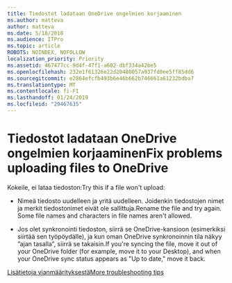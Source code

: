 ```yaml
---
title: Tiedostot ladataan OneDrive ongelmien korjaaminen
ms.author: matteva
author: matteva
ms.date: 5/18/2018
ms.audience: ITPro
ms.topic: article
ROBOTS: NOINDEX, NOFOLLOW
localization_priority: Priority
ms.assetid: 467477cc-9d4f-47f1-a602-dbf334a42be5
ms.openlocfilehash: 232e1f61326e22d20480057a937fd0ee5ff85dd6
ms.sourcegitcommit: e2864efcfb493b6e46b662b746661a61232bdba7
ms.translationtype: MT
ms.contentlocale: fi-FI
ms.lasthandoff: 01/24/2019
ms.locfileid: "29467635"
---
```

# <a name="fix-problems-uploading-files-to-onedrive"></a><span data-ttu-id="79480-102">Tiedostot ladataan OneDrive ongelmien korjaaminen</span><span class="sxs-lookup"><span data-stu-id="79480-102">Fix problems uploading files to OneDrive</span></span>

<span data-ttu-id="79480-103">Kokeile, ei lataa tiedoston:</span><span class="sxs-lookup"><span data-stu-id="79480-103">Try this if a file won't upload:</span></span>
  
- <span data-ttu-id="79480-p101">Nimeä tiedosto uudelleen ja yritä uudelleen. Joidenkin tiedostojen nimet ja merkit tiedostonimet eivät ole sallittuja.</span><span class="sxs-lookup"><span data-stu-id="79480-p101">Rename the file and try again. Some file names and characters in file names aren't allowed.</span></span> 
    
- <span data-ttu-id="79480-106">Jos olet synkronointi tiedoston, siirrä se OneDrive-kansioon (esimerkiksi siirtää sen työpöydälle), ja kun oman OneDrive synkronoinnin tila näkyy ”ajan tasalla”, siirrä se takaisin.</span><span class="sxs-lookup"><span data-stu-id="79480-106">If you're syncing the file, move it out of your OneDrive folder (for example, move it to your Desktop), and when your OneDrive sync status appears as "Up to date," move it back.</span></span> 
    
[<span data-ttu-id="79480-107">Lisätietoja vianmäärityksestä</span><span class="sxs-lookup"><span data-stu-id="79480-107">More troubleshooting tips</span></span>](https://go.microsoft.com/fwlink/?linkid=873155)
  

